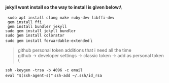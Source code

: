 #### jekyll wont install so the way to install is given below:\

``` sudo apt install clang make ruby-dev libffi-dev```\
``` gem install ffi```\
``` gem install bundler jekyll```\
```sudo gem install jekyll bundler```\
```sudo gem install colorator```\
```sudo gem install forwardable-extended``` \

> github personal token additions that i need all the time \
> github -> developer settings -> classic token -> add as personal token \

```ssh -keygen -trsa -b 4096 -c email ``` \
```eval "$(ssh-agent-s)"```
```ssh-add ~/.ssh/id_rsa```
